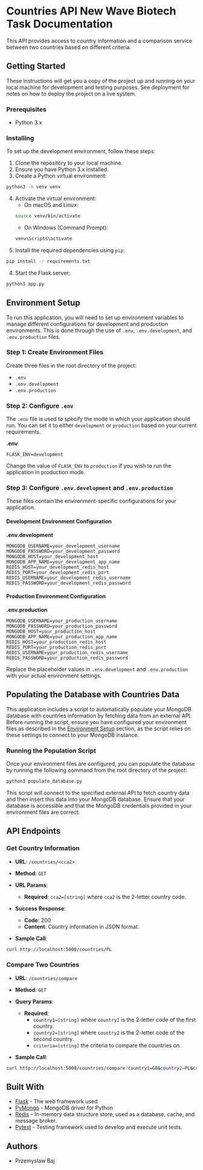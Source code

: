 # Countries API New Wave Biotech Task Documentation

This API provides access to country information and a comparison service between two countries based on different criteria.

## Getting Started

These instructions will get you a copy of the project up and running on your local machine for development and testing purposes. See deployment for notes on how to deploy the project on a live system.

### Prerequisites

- Python 3.x

### Installing

To set up the development environment, follow these steps:

1. Clone the repository to your local machine.
2. Ensure you have Python 3.x installed.
3. Create a Python virtual environment:
```bash
python3 -m venv venv
```
4. Activate the virtual environment:
    - On macOS and Linux:
    ```bash
    source venv/bin/activate
    ```
    - On Windows (Command Prompt):
    ```bash
    venv\Scripts\activate
    ```
3. Install the required dependencies using `pip`:
```bash
pip install -r requirements.txt
```
4. Start the Flask server:
```bash
python3 app.py
```

## Environment Setup

To run this application, you will need to set up environment variables to manage different configurations for development and production environments. This is done through the use of `.env`, `.env.development`, and `.env.production` files.

### Step 1: Create Environment Files

Create three files in the root directory of the project:

- `.env`
- `.env.development`
- `.env.production`

### Step 2: Configure `.env`

The `.env` file is used to specify the mode in which your application should run. You can set it to either `development` or `production` based on your current requirements.

**.env**
```plaintext
FLASK_ENV=development
```

Change the value of `FLASK_ENV` to `production` if you wish to run the application in production mode.

### Step 3: Configure `.env.development` and `.env.production`

These files contain the environment-specific configurations for your application.

#### Development Environment Configuration

**.env.development**
```plaintext
MONGODB_USERNAME=your_development_username
MONGODB_PASSWORD=your_development_password
MONGODB_HOST=your_development_host
MONGODB_APP_NAME=your_development_app_name
REDIS_HOST=your_development_redis_host
REDIS_PORT=your_development_redis_port
REDIS_USERNAME=your_development_redis_username
REDIS_PASSWORD=your_development_redis_password
```

#### Production Environment Configuration

**.env.production**
```plaintext
MONGODB_USERNAME=your_production_username
MONGODB_PASSWORD=your_production_password
MONGODB_HOST=your_production_host
MONGODB_APP_NAME=your_production_app_name
REDIS_HOST=your_production_redis_host
REDIS_PORT=your_production_redis_port
REDIS_USERNAME=your_production_redis_username
REDIS_PASSWORD=your_production_redis_password
```

Replace the placeholder values in `.env.development` and `.env.production` with your actual environment settings.

## Populating the Database with Countries Data

This application includes a script to automatically populate your MongoDB database with countries information by fetching data from an external API. Before running the script, ensure you have configured your environment files as described in the [Environment Setup](#environment-setup) section, as the script relies on these settings to connect to your MongoDB instance.

### Running the Population Script

Once your environment files are configured, you can populate the database by running the following command from the root directory of the project:

```bash
python3 populate_database.py
```

This script will connect to the specified external API to fetch country data and then insert this data into your MongoDB database. Ensure that your database is accessible and that the MongoDB credentials provided in your environment files are correct.

## API Endpoints

### Get Country Information

- **URL**: `/countries/<cca2>`
- **Method**: `GET`
- **URL Params**: 
  - **Required**: `cca2=[string]` where `cca2` is the 2-letter country code.

- **Success Response**:
  - **Code**: 200 
  - **Content**: Country information in JSON format.

- **Sample Call**: 
```bash
curl http://localhost:5000/countries/PL
```

### Compare Two Countries

- **URL**: `/countries/compare`
- **Method**: `GET`
- **Query Params**: 
  - **Required**: 
    - `country1=[string]` where `country1` is the 2-letter code of the first country.
    - `country2=[string]` where `country2` is the 2-letter code of the second country.
    - `criteria=[string]` the criteria to compare the countries on.

- **Sample Call**: 
```bash
curl http://localhost:5000/countries/compare?country1=GB&country2=PL&criteria=population
```

## Built With

- [Flask](http://flask.pocoo.org/) - The web framework used
- [PyMongo](https://api.mongodb.com/python/current/) - MongoDB driver for Python
- [Redis](https://redis.io/) - In-memory data structure store, used as a database, cache, and message broker.
- [Pytest](https://pytest.org/) - Testing framework used to develop and execute unit tests.

## Authors

- Przemyslaw Baj


